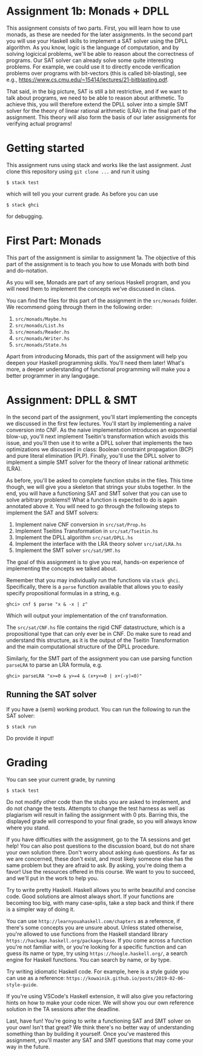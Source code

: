 Assignment 1b: Monads + DPLL
============================

This assignment consists of two parts. First, you will learn how to use monads,
as these are needed for the later assignments. In the second part you will use
your Haskell skills to implement a SAT solver using the DPLL algorithm. As you
know, logic is the language of computation, and by solving logicical problems,
we'll be able to reason about the correctness of programs. Our SAT solver can
already solve some quite interesting problems. For example, we could use it to
directly encode verification problems over programs with bit-vectors (this is
called bit-blasting), see e.g.,
https://www.cs.cmu.edu/~15414/lectures/21-bitblasting.pdf. 

That said, in the big picture, SAT is still a bit restrictive, and if we want to
talk about programs, we need to be able to reason about arithmetic. To achieve
this, you will therefore extend the DPLL solver into a simple SMT solver for the
theory of linear rational arithmetic (LRA) in the final part of the assignment.
This theory will also form the basis of our later assignments for verifying
actual programs! 

Getting started
===============

This assignment runs using stack and works like the last assignment.
Just clone this repository using ``git clone ...``
and run it using

    $ stack test

which will tell you your current grade. As before you can use 

    $ stack ghci

for debugging.

First Part: Monads
==================

This part of the assignment is similar to assignment 1a. The objective of this
part of the assignment is to teach you how to use Monads with both bind and
do-notation.

As you will see, Monads are part of any serious Haskell program, and you will
need them to implement the concepts we've discussed in class.

You can find the files for this part of the assignment in the ``src/monads``
folder. We recommend going through them in the following order:

1. ``src/monads/Maybe.hs``
2. ``src/monads/List.hs``
3. ``src/monads/Reader.hs``
4. ``src/monads/Writer.hs``
5. ``src/monads/State.hs``

Apart from introducing Monads, this part of the assignment will help you deepen
your Haskell programming skills. You'll need them later! What's more, a deeper
understanding of functional programming will make you a better programmer in any
langugage. 

Assignment: DPLL & SMT
=======================

In the second part of the assignment, you'll start implementing the concepts we
discussed in the first few lectures. You'll start by implementing a naive
conversion into CNF. As the naive implementation introduces an exponential
blow-up, you'll next implement Tseitin's transformation which avoids this issue,
and you'll then use it to write a DPLL solver that implements the two
optimizations we discussed in class: Boolean constraint propagation (BCP) and
pure literal elimination (PLP). Finally, you'll use the DPLL solver to implement
a simple SMT solver for the theory of linear rational arithmetic (LRA).

As before, you'll be asked to complete function stubs in the files. This time
though, we will give you a skeleton that strings your stubs together. In the
end, you will have a functioning SAT and SMT solver that you can use to solve
arbitrary problems!! What a function is expected to do is again annotated above
it. You will need to go through the following steps to implement the SAT and SMT
solvers:

1. Implement naive CNF conversion in ``src/sat/Prop.hs``
2. Implement Tseitins Transformation in ``src/sat/Tseitin.hs``
3. Implement the DPLL algorithm ``src/sat/DPLL.hs``
4. Implement the interface with the LRA theory solver ``src/sat/LRA.hs``
5. Implement the SMT solver ``src/sat/SMT.hs``

The goal of this assignment is to give you real, hands-on experience of
implementing the concepts we talked about.

Remember that you may individually run the functions via ``stack ghci``.
Specifically, there is a ``parse`` function available that allows you to easily
specify propositional formulas in a string, e.g.

    ghci> cnf $ parse "x & -x | z"

Which will output your implementation of the cnf transformation.

The ``src/sat/CNF.hs`` file contains the rigid CNF datastructure, which is a
propositional type that can only ever be in CNF. Do make sure to read and
understand this structure, as it is the output of the Tseitin Transformation and
the main computational structure of the DPLL procedure.

Similarly, for the SMT part of the assignment you can use parsing function
``parseLRA`` to parse an LRA formula, e.g.

    ghci> parseLRA "x>=0 & y>=4 & (x+y<=0 | x+(-y)=0)"

Running the SAT solver
----------------------
If you have a (semi) working product. You can run the following to run the SAT solver:

    $ stack run

Do provide it input!

Grading
=======

You can see your current grade, by running 

    $ stack test

Do not modify other code than the stubs you are asked to implement, and do not
change the tests. Attempts to change the test harness as well as plagiarism will
result in failing the assignment with 0 pts. Barring this, the displayed grade
will correspond to your final grade, so you will always know where you stand. 

If you have difficulties with the assignment, go to the TA sessions and get
help! You can also post questions to the discussion board, but do not share your
own solution there. Don't worry about asking `dumb` questions. As far as we are
concerned, these don't exist, and most likely someone else has the same problem
but they are afraid to ask. By asking, you're doing them a favor! Use the
resources offered in this course. We want to you to succeed, and we'll put in
the work to help you.

Try to write pretty Haskell. Haskell allows you to write beautiful and concise
code. Good solutions are almost always short. If your functions are becoming too
big, with many case-splis, take a step back and think if there is a simpler way
of doing it. 

You can use ``http://learnyouahaskell.com/chapters`` as a reference, if there's
some concepts you are unsure about. Unless stated otherwise, you're allowed to
use functions from the Haskell standard library
``https://hackage.haskell.org/package/base``. If you come across a function
you're not familiar with, or you're looking for a specific function and can
guess its name or type, try using ``https://hoogle.haskell.org/``, a search
engine for Haskell functions. You can search by name, or by type. 

Try writing idiomatic Haskell code. For example, here is a style guide you can
use as a reference: ``https://kowainik.github.io/posts/2019-02-06-style-guide``.

If you're using VSCode's Haskell extension, it will also give you refactoring
hints on how to make your code nicer. We will show you our own reference
solution in the TA sessions after the deadline.

Last, have fun! You're going to write a functioning SAT and SMT solver on your
own! Isn't that great? We think there's no better way of understanding something
than by building it yourself. Once you've mastered this assignment, you'll
master any SAT and SMT questions that may come your way in the future.
